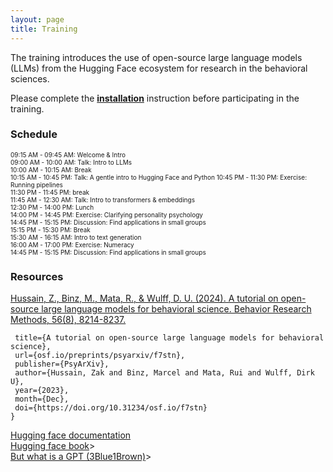 ```yaml
---
layout: page
title: Training
---
```


The training introduces the use of open-source large language models (LLMs) from the Hugging Face ecosystem for research in the behavioral sciences. 

Please complete the <a href="menu/installation.html"><b>installation</b></a> instruction before participating in the training. 

### Schedule

<font style="font-size:10">09:15 AM - 09:45 AM: Welcome & Intro<br>
09:00 AM - 10:00 AM: Talk: Intro to LLMs<br>
10:00 AM - 10:15 AM: Break<br>
10:15 AM - 10:45 PM: Talk: A gentle intro to Hugging Face and Python
10:45 PM - 11:30 PM: Exercise: Running pipelines<br>
11:30 PM - 11:45 PM: break<br> 
11:45 AM - 12:30 AM: Talk: Intro to transformers & embeddings<br>
12:30 PM - 14:00 PM: Lunch<br>
14:00 PM - 14:45 PM: Exercise: Clarifying personality psychology<br>
14:45 PM - 15:15 PM: Discussion: Find applications in small groups<br>
15:15 PM - 15:30 PM: Break<br>
15:30 AM - 16:15 AM: Intro to text generation<br>
16:00 AM - 17:00 PM: Exercise: Numeracy<br>
14:45 PM - 15:15 PM: Discussion: Find applications in small groups<br>
</font>

### Resources

<a href="https://link.springer.com/article/10.3758/s13428-024-02455-8">Hussain, Z., Binz, M., Mata, R., & Wulff, D. U. (2024). A tutorial on open-source large language models for behavioral science. Behavior Research Methods, 56(8), 8214-8237.</a><br>

```@misc{hussain_binz_mata_wulff_2023,
 title={A tutorial on open-source large language models for behavioral science},
 url={osf.io/preprints/psyarxiv/f7stn},
 publisher={PsyArXiv},
 author={Hussain, Zak and Binz, Marcel and Mata, Rui and Wulff, Dirk U},
 year={2023},
 month={Dec},
 doi={https://doi.org/10.31234/osf.io/f7stn}
}
```

<a href="https://huggingface.co/docs">Hugging face documentation<br>
<a href="https://transformersbook.com/">Hugging face book</a>><br>
<a href="https://www.youtube.com/watch?v=wjZofJX0v4M&list=PLZHQObOWTQDNU6R1_67000Dx_ZCJB-3pi&index=5">But what is a GPT (3Blue1Brown)</a>><br>

